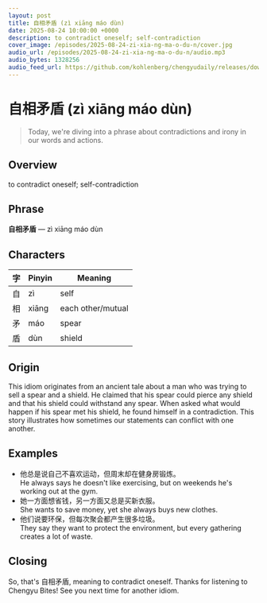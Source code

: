 ```yaml
---
layout: post
title: 自相矛盾 (zì xiāng máo dùn)
date: 2025-08-24 10:00:00 +0000
description: to contradict oneself; self-contradiction
cover_image: /episodes/2025-08-24-zi-xia-ng-ma-o-du-n/cover.jpg
audio_url: /episodes/2025-08-24-zi-xia-ng-ma-o-du-n/audio.mp3
audio_bytes: 1328256
audio_feed_url: https://github.com/kohlenberg/chengyudaily/releases/download/v20250824-zi-xia-ng-ma-o-du-n/2025-08-24-zi-xia-ng-ma-o-du-n.mp3
---
```




# 自相矛盾 (zì xiāng máo dùn)
> Today, we're diving into a phrase about contradictions and irony in our words and actions.

## Overview
to contradict oneself; self-contradiction

## Phrase
**自相矛盾** — zì xiāng máo dùn

## Characters

| 字   | Pinyin      | Meaning          |
|------|-------------|------------------|
| 自   | zì          | self             |
| 相   | xiāng       | each other/mutual|
| 矛   | máo         | spear            |
| 盾   | dùn         | shield           |
## Origin
This idiom originates from an ancient tale about a man who was trying to sell a spear and a shield. He claimed that his spear could pierce any shield and that his shield could withstand any spear. When asked what would happen if his spear met his shield, he found himself in a contradiction. This story illustrates how sometimes our statements can conflict with one another.

## Examples
- 他总是说自己不喜欢运动，但周末却在健身房锻炼。<br>He always says he doesn't like exercising, but on weekends he's working out at the gym.
- 她一方面想省钱，另一方面又总是买新衣服。<br>She wants to save money, yet she always buys new clothes.
- 他们说要环保，但每次聚会都产生很多垃圾。<br>They say they want to protect the environment, but every gathering creates a lot of waste.

## Closing
So, that's 自相矛盾, meaning to contradict oneself. Thanks for listening to Chengyu Bites! See you next time for another idiom.
